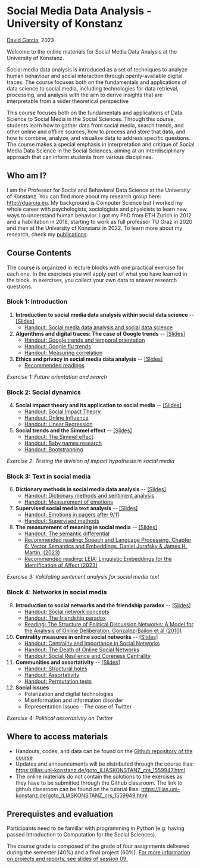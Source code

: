 # Social Media Data Analysis - University of Konstanz

[David Garcia](http://dgarcia.eu), 2023

Welcome to the online materials for Social Media Data Analysis at the University of Konstanz.

Social media data analysis is introduced as a set of techniques to analyze human behaviour and social interaction through openly-available digital traces. The course focuses both on the fundamentals and applications of data science to social media, including technologies for data retrieval, processing, and analysis with the aim to derive insights that are interpretable from a wider theoretical perspective

This course focuses both on the fundamentals and applications of Data Science to Social Media in the Social Sciences. Through this course, students learn how to gather data from social media, search trends, and other online and offline sources, how to process and store that data, and how to combine, analyze, and visualize data to address specific questions. The course makes a special emphasis in interpretation and critique of Social Media Data Science in the Social Sciences, aiming at an interdisciplinary approach that can inform students from various disciplines.

## Who am I?

I am the Professor for Social and Behavioral Data Science at the University of Konstanz. You can find more about my research group here: http://dgarcia.eu. My background is Computer Science but I worked my whole career with psychologists, sociologists and physicists to learn new ways to understand human behavior. I got my PhD from ETH Zurich in 2012 and a habilitation in 2018, starting to work as full professor TU Graz in 2020 and then at the University of Konstanz in 2022. To learn more about my research, check my [publications](https://dgarcia.eu/full-publication-list/).

## Course Contents

The course is organized in lecture blocks with one practical exercise for each one. In the exercises you will apply part of what you have learned in the block. In exercises, you collect your own data to answer research questions. 

### Block 1: Introduction
1. **Introduction to social media data analysis within social data science** -- [[Slides]](https://dgarcia-eu.github.io/SocialMediaDataAnalysis/01_Introduction/Slides/Slides.html)  
    - [Handout: Social media data analysis and social data science](https://dgarcia-eu.github.io/SocialMediaDataAnalysis/01_Introduction/SocialDataScience/SocialDataScience.html)
2. **Algorithms and digital traces: The case of Google trends** -- [[Slides]](https://dgarcia-eu.github.io/SocialMediaDataAnalysis/02_SearchData/Slides/Slides.html)
    - [Handout: Google trends and temporal orientation](https://dgarcia-eu.github.io/SocialMediaDataAnalysis/02_SearchData/TemporalOrientation/TemporalOrientationGtrends.html)
    - [Handout: Google flu trends](https://dgarcia-eu.github.io/SocialMediaDataAnalysis/02_SearchData/GoogleFluTrends/GoogleFluTrends.html)
    - [Handout: Measuring correlation](https://dgarcia-eu.github.io/SocialMediaDataAnalysis/02_SearchData/Correlation/MeasuringCorrelation.html)
3. **Ethics and privacy in social media data analysis** -- [[Slides]](https://dgarcia-eu.github.io/SocialMediaDataAnalysis/03_EthicsAndPrivacy/Slides/Slides.html)  
    - [Recommended readings](https://dgarcia-eu.github.io/SocialMediaDataAnalysis/03_EthicsAndPrivacy/Readings.html)  

*Exercise 1: Future orientation and search*

### Block 2: Social dynamics  
4. **Social impact theory and its application to social media** -- [[Slides]](https://dgarcia-eu.github.io/SocialMediaDataAnalysis/04_SocialImpact/Slides/Slides.html)
    - [Handout: Social Impact Theory](https://dgarcia-eu.github.io/SocialMediaDataAnalysis/04_SocialImpact/SIT/SIT.html)
    - [Handout: Online Influence](https://dgarcia-eu.github.io/SocialMediaDataAnalysis/04_SocialImpact/OnlineInfluence/OnlineInfluence.html)
    - [Handout: Linear Regression](https://dgarcia-eu.github.io/SocialMediaDataAnalysis/04_SocialImpact/LinearRegression/LinearRegression.html)
5. **Social trends and the Simmel effect**   -- [[Slides]](https://dgarcia-eu.github.io/SocialMediaDataAnalysis/05_SocialTrends/Slides/Slides.html)
    - [Handout: The Simmel effect](https://dgarcia-eu.github.io/SocialMediaDataAnalysis/05_SocialTrends/SimmelEffect/SimmelEffect.html)
    - [Handout: Baby names research](https://dgarcia-eu.github.io/SocialMediaDataAnalysis/05_SocialTrends/BabyNameTrends/BabyNameTrends.html)
    - [Handout: Bootstrapping](https://dgarcia-eu.github.io/SocialMediaDataAnalysis/05_SocialTrends/Bootstrapping/Bootstrapping.html)

*Exercise 2: Testing the division of impact hypothesis in social media*

### Block 3: Text in social media  
6. **Dictionary methods in social media data analysis** -- [[Slides]](https://dgarcia-eu.github.io/SocialMediaDataAnalysis/06_DictionaryMethods/Slides/DictionaryMethods.html)
    - [Handout: Dictionary methods and sentiment analysis](https://dgarcia-eu.github.io/SocialMediaDataAnalysis/06_DictionaryMethods/DictionaryMethods/DictionaryMethods.html)
    - [Handout: Measurement of emotions](https://dgarcia-eu.github.io/SocialMediaDataAnalysis/06_DictionaryMethods/MeasuringEmotions/Emotions.html)  
7. **Supervised social media text analysis**  -- [[Slides]](https://dgarcia-eu.github.io/SocialMediaDataAnalysis/07_SupervisedMethods/Slides/Slides.html)  
    - [Handout: Emotions in pagers after 9/11](https://dgarcia-eu.github.io/SocialMediaDataAnalysis/07_SupervisedMethods/PagerEmotions/PagerEmotions.html)
    - [Handout: Supervised methods](https://dgarcia-eu.github.io/SocialMediaDataAnalysis/07_SupervisedMethods/SupervisedMethods/SupervisedSentimentAnalysis.html)  
8. **The measurement of meaning in social media**  -- [[Slides]](https://dgarcia-eu.github.io/SocialMediaDataAnalysis/08_MeasurementOfMeaning/Slides/Slides.html)    
    - [Handout: The semantic differential](https://dgarcia-eu.github.io/SocialMediaDataAnalysis/08_MeasurementOfMeaning/SemanticDifferential/SemanticDifferential.html)
    - [Recommended reading: Speech and Language Processing. Chapter 6: Vector Semantics and Embeddings. Daniel Jurafsky & James H. Martin. (2023)](https://web.stanford.edu/~jurafsky/slp3/6.pdf)
    - [Recommended reading: LEIA: Linguistic Embeddings for the Identification of Affect (2023)](https://arxiv.org/pdf/2304.10973v1.pdf)
    
*Exercise 3: Validating sentiment analysis for social media text*

### Block 4: Networks in social media  
9. **Introduction to social networks and the friendship paradox**  -- [[Slides]](https://dgarcia-eu.github.io/SocialMediaDataAnalysis/09_IntroSocialNetworks/Slides/Slides.html)  
    - [Handout: Social network concepts](https://dgarcia-eu.github.io/SocialMediaDataAnalysis/09_IntroSocialNetworks/SNAIntro/SNAIntro.html)
    - [Handout: The friendship paradox](https://dgarcia-eu.github.io/SocialMediaDataAnalysis/09_IntroSocialNetworks/FriendshipParadox/FriendshipParadox.html)
    - [Reading: The Structure of Political Discussion Networks: A Model for the Analysis of Online Deliberation. Gonzalez-Bailon et al (2010)](https://journals.sagepub.com/doi/abs/10.1057/jit.2010.2?journalCode=jina)
 10. **Centrality measures in online social networks** -- [[Slides]](https://dgarcia-eu.github.io/SocialMediaDataAnalysis/10_Centrality/Slides/Slides.html)  
      - [Handout: Centrality and Importance in Social Networks](https://dgarcia-eu.github.io/SocialMediaDataAnalysis/10_Centrality/Centrality/Centrality.html)  
      - [Handout: The Death of Online Social Networks](https://dgarcia-eu.github.io/SocialMediaDataAnalysis/10_Centrality/DeathOfSocialNetworks/SocialNetworkDeath.html)  
      - [Handout: Social Resilience and Coreness Centrality](https://dgarcia-eu.github.io/SocialMediaDataAnalysis/10_Centrality/Coreness/SocialResilience.html)  
11. **Communities and assortativity** -- [[Slides]](https://dgarcia-eu.github.io/SocialMediaDataAnalysis/11_Assortativity/Slides/Slides.html)    
    - [Handout: Structural holes](https://dgarcia-eu.github.io/SocialMediaDataAnalysis/11_Assortativity/StructuralHoles/StructuralHoles.html)    
    - [Handout: Assortativity](https://dgarcia-eu.github.io/SocialMediaDataAnalysis/11_Assortativity/Assortativity/Assortativity.html)   
    - [Handout: Permutation tests](https://dgarcia-eu.github.io/SocialMediaDataAnalysis/11_Assortativity/PermutationTests/PermutationTests.html)    
12. **Social issues**
    - Polarization and digital technologies
    - Misinformation and information disorder
    - Representation issues - The case of Twitter
    
*Exercise 4: Political assortativity on Twitter*


## Where to access materials

- Handouts, codes, and data can be found on the [Github repository of the course](https://github.com/dgarcia-eu/SocialMediaDataAnalysis)
- Updates and announcements will be distributed through the course Ilias: https://ilias.uni-konstanz.de/goto_ILIASKONSTANZ_crs_1559947.html
- The online materials do not contain the solutions to the exercises as they have to be submitted through the Github classroom. The link to github classroom can be found on the tutorial Ilias: https://ilias.uni-konstanz.de/goto_ILIASKONSTANZ_crs_1559949.html

## Prerequistes and evaluation

Participants need to be familiar with programming in Python (e.g. having passed Introduction to Computation for the Social Sciences). 

The course grade is composed of the grade of four assignments delivered during the semester (40%) and a final project (60%). [For more information on projects and reports, see slides of session 09.]( https://dgarcia-eu.github.io/SocialMediaDataAnalysis/09_IntroSocialNetworks/Slides/Slides.html)

